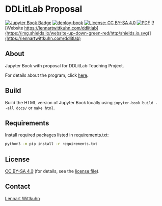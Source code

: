 # DDLitLab Proposal

[![Jupyter Book Badge](https://jupyterbook.org/badge.svg)](https://github.com/lnnrtwttkhn/ddtlitlab)
[![deploy-book](https://github.com/lnnrtwttkhn/ddtlitlab/actions/workflows/main.yml/badge.svg)](https://github.com/lnnrtwttkhn/ddtlitlab/actions/workflows/main.yml)
[![License: CC BY-SA 4.0](https://img.shields.io/badge/License-CC%20BY--SA%204.0-lightgrey.svg)](https://creativecommons.org/licenses/by-sa/4.0/)
[![PDF](https://img.shields.io/badge/Proposal-PDF-<COLOR>.svg)](https://github.com/lnnrtwttkhn/ddtlitlab/releases/download/submission/DDLitLab_Antragsformular_2023_Wittkuhn_Schuck_Git_Unsigned.pdf)
[![Website https://lennartwittkuhn.com/ddlitlab](https://img.shields.io/website-up-down-green-red/http/shields.io.svg)](https://lennartwittkuhn.com/ddlitlab)

## About

Jupyter Book with proposal for DDLitLab Teaching Project.

For details about the program, click [here](https://www.isa.uni-hamburg.de/ddlitlab/data-literacy-lehrlabor/projektfoerderung.html).

## Build

Build the HTML version of Jupyter Book locally using `jupyter-book build --all docs/` or `make html`.

## Requirements

Install required packages listed in [requirements.txt](requirements.txt):

```bash
python3 -m pip install -r requirements.txt
```

## License

[CC BY-SA 4.0](https://creativecommons.org/licenses/by-sa/4.0/) (for details, see the [license file](LICENSE)).

## Contact

[Lennart Wittkuhn](mailto:wittkuhn@mpib-berlin.mpg.de)
